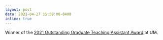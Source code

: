 ```yaml
---
layout: post
date: 2021-04-27 15:59:00-0400
inline: true
---
```


Winner of the <a href="https://www.grad.miami.edu/about/grad-events-and-calendar/graduate-awards/index.html" target="blank">2021 Outstanding Graduate Teaching Assistant Award</a> at UM.